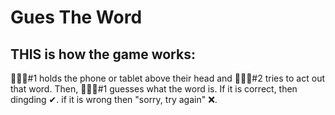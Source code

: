 # Gues The Word

THIS is how the game works:
-------------------------
 👩🏻‍🦲#1 holds the phone or tablet above their head and 👩🏻‍🦲#2 tries to act out that word. Then, 👩🏻‍🦲#1 guesses what the word is. If it is correct, then dingding ✔. if it is wrong then "sorry, try again" ❌.
